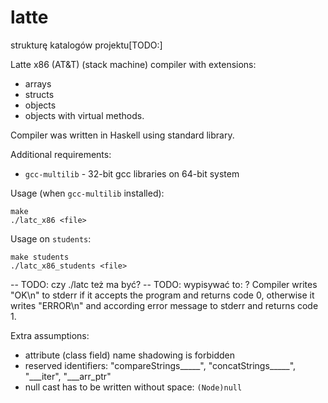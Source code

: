 # latte


strukturę katalogów projektu[TODO:]

Latte x86 (AT&T) (stack machine) compiler with extensions:
- arrays
- structs
- objects
- objects with virtual methods.

Compiler was written in Haskell using standard library.

Additional requirements:
- `gcc-multilib` - 32-bit gcc libraries on 64-bit system

Usage (when `gcc-multilib` installed): 
```
make
./latc_x86 <file>
```

Usage on `students`:
```
make students
./latc_x86_students <file>
```

-- TODO: czy ./latc też ma być?
-- TODO: wypisywać to: ?
Compiler writes "OK\n" to stderr if it accepts the program and returns code 0,
otherwise it writes "ERROR\n" and according error message to stderr and returns code 1.

Extra assumptions:
- attribute (class field) name shadowing is forbidden
- reserved identifiers: "compareStrings_____", "concatStrings_____", "___iter", "___arr_ptr"
- null cast has to be written without space: `(Node)null`

